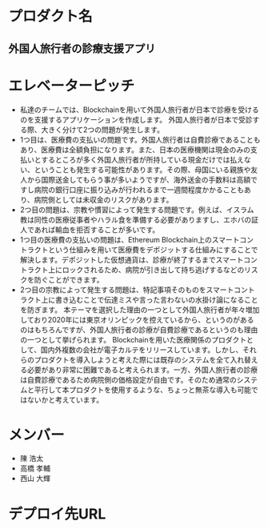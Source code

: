 # プロダクト名
## 外国人旅行者の診療支援アプリ
# エレベーターピッチ
- 私達のチームでは、Blockchainを用いて外国人旅行者が日本で診療を受けるのを支援するアプリケーションを作成します。
外国人旅行者が日本で受診する際、大きく分けて2つの問題が発生します。
- 1つ目は、医療費の支払いの問題です。外国人旅行者は自費診療であることもあり、医療費は全額負担になります。また、日本の医療機関は現金のみの支払いとするところが多く外国人旅行者が所持している現金だけでは払えない、ということも発生する可能性があります。その際、母国にいる親族や友人から国際送金してもらう事が多いようですが、海外送金の手数料は高額ですし病院の銀行口座に振り込みが行われるまで一週間程度かかることもあり、病院側としては未収金のリスクがあります。
- 2つ目の問題は、宗教や慣習によって発生する問題です。例えば、イスラム教は同性の医療従事者やハラル食を準備する必要がありますし、エホバの証人であれば輸血を拒否することが多いです。
- 1つ目の医療費の支払いの問題は、Ethereum Blockchain上のスマートコントラクトという仕組みを用いて医療費をデポジットする仕組みにすることで解決します。デポジットした仮想通貨は、診療が終了するまでスマートコントラクト上にロックされるため、病院が引き出して持ち逃げするなどのリスクを防ぐことができます。
- 2つ目の宗教によって発生する問題は、特記事項そのものをスマートコントラクト上に書き込むことで伝達ミスや言った言わないの水掛け論になることを防ぎます。
本テーマを選択した理由の一つとして外国人旅行者が年々増加しており2020年には東京オリンピックを控えているから、というのがあるのはもちろんですが、外国人旅行者の診療が自費診療であるというのも理由の一つとして挙げられます。
Blockchainを用いた医療関係のプロダクトとして、国内外複数の会社が電子カルテをリリースしています。しかし、それらのプロダクトを導入しようと考えた際には既存のシステムを全て入れ替える必要があり非常に困難であると考えられます。一方、外国人旅行者の診療は自費診療であるため病院側の価格設定が自由です。そのため通常のシステムと平行して本プロダクトを使用するような、ちょっと無茶な導入も可能ではないかと考えています。 
# メンバー
- 陳 浩太
- 高橋 孝輔
- 西山 大輝
# デプロイ先URL
